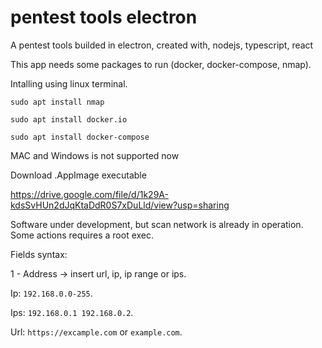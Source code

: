 # pentest tools electron
A pentest tools builded in electron, created with, nodejs, typescript, react

This app needs some packages to run (docker, docker-compose, nmap).

Intalling using linux terminal.

```sudo apt install nmap```

```sudo apt install docker.io```

```sudo apt install docker-compose```

MAC and Windows is not supported now

Download .AppImage executable

https://drive.google.com/file/d/1k29A-kdsSvHUn2dJqKtaDdR0S7xDuLld/view?usp=sharing

Software under development, but scan network is already in operation. Some actions requires a root exec.

Fields syntax:

1 - Address -> insert url, ip, ip range or ips.                                                                                                                                                            

Ip: ```192.168.0.0-255```.                                                                                                                                                       

Ips: ```192.168.0.1 192.168.0.2```.                                                                                                                                                                         

Url: ```https://excample.com``` or ```example.com```.
